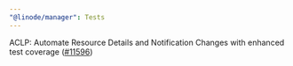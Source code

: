 ```yaml
---
"@linode/manager": Tests
---
```


ACLP: Automate Resource Details and Notification Changes with enhanced test coverage ([#11596](https://github.com/linode/manager/pull/11596))
